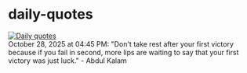 # daily-quotes
[![Daily quotes](https://github.com/ceepu8/daily-quotes/actions/workflows/daily-quote.yml/badge.svg)](https://github.com/ceepu8/daily-quotes/actions/workflows/daily-quote.yml)<br/>
October 28, 2025 at 04:45 PM: "Don't take rest after your first victory because if you fail in second, more lips are waiting to say that your first victory was just luck." - Abdul Kalam
